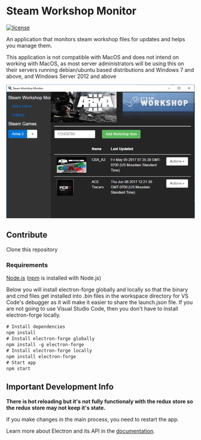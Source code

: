 # Steam Workshop Monitor

[![license](https://img.shields.io/badge/license-GPL%20v3-blue.svg)](https://github.com/dixon13/steamws-monitor/blob/master/LICENSE)

An application that monitors steam workshop files for updates and helps you manage them.

This application is not compatible with MacOS and does not intend on working with MacOS, as most server administrators will be using this on their servers running debian/ubuntu based distributions and Windows 7 and above, and Windows Server 2012 and above

![alt text](https://github.com/dixon13/steamws-monitor/blob/master/front-pic.PNG "What it looks like")

## Contribute
Clone this repository

### Requirements
[Node.js](https://nodejs.org/en/download/) ([npm](http://npmjs.com) is installed with Node.js)

Below you will install electron-forge globally and locally so that the binary and cmd files get installed into .bin files in the workspace directory for VS Code's debugger as it will make it easier to share the launch.json file. If you are not going to use Visual Studio Code, then you don't have to install electron-forge locally.

```
# Install dependencies
npm install
# Install electron-forge globally
npm install -g electron-forge
# Install electron-forge locally
npm install electron-forge
# Start app
npm start
```

## Important Development Info
**There is hot reloading but it's not fully functionaly with the redux store so the redux store may not keep it's state.**

If you make changes in the main process, you need to restart the app.

Learn more about Electron and its API in the [documentation](http://electron.atom.io/docs/latest).
